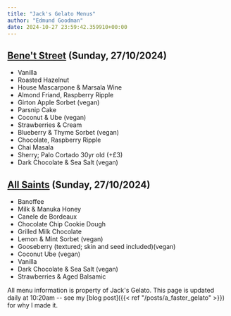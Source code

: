 ```yaml
---
title: "Jack's Gelato Menus"
author: "Edmund Goodman"
date: 2024-10-27 23:59:42.359910+00:00
---
```


## [Bene't Street](https://www.jacksgelato.com/bene-t-street-menu) (Sunday, 27/10/2024)

- Vanilla
- Roasted Hazelnut
- House Mascarpone & Marsala Wine
- Almond Friand, Raspberry Ripple
- Girton Apple Sorbet (vegan)
- Parsnip Cake
- Coconut & Ube (vegan)
- Strawberries & Cream
- Blueberry & Thyme Sorbet (vegan)
- Chocolate, Raspberry Ripple
- Chai Masala
- Sherry; Palo Cortado 30yr old (+£3)
- Dark Chocolate & Sea Salt (vegan)

## [All Saints](https://www.jacksgelato.com/all-saints-menu) (Sunday, 27/10/2024)

- Banoffee
- Milk & Manuka Honey
- Canele de Bordeaux
- Chocolate Chip Cookie Dough
- Grilled Milk Chocolate
- Lemon & Mint Sorbet (vegan)
- Gooseberry (textured; skin and seed included)(vegan)
- Coconut Ube (vegan)
- Vanilla
- Dark Chocolate & Sea Salt (vegan)
- Strawberries & Aged Balsamic

All menu information is property of Jack's Gelato. This page is
updated daily at 10:20am -- see my
[blog post]({{< ref "/posts/a_faster_gelato" >}}) for why I made it.
